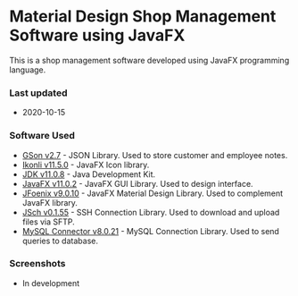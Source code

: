 # Material Design Shop Management Software using JavaFX
This is a shop management software developed using JavaFX programming language.   
### Last updated
* 2020-10-15

### Software Used
  * [GSon v2.7](https://github.com/google/gson) - JSON Library. Used to store customer and employee notes.
  * [Ikonli v11.5.0](https://github.com/kordamp/ikonli) - JavaFX Icon library.
  * [JDK v11.0.8](https://github.com/openjdk/jdk) - Java Development Kit.
  * [JavaFX v11.0.2](https://github.com/openjdk/jfx) - JavaFX GUI Library. Used to design interface.
  * [JFoenix v9.0.10](https://github.com/jfoenixadmin/JFoenix) - JavaFX Material Design Library. Used to complement JavaFX library.
  * [JSch v0.1.55](https://github.com/is/jsch) - SSH Connection Library. Used to download and upload files via SFTP.
  * [MySQL Connector v8.0.21](https://github.com/mysql/mysql-connector-j) - MySQL Connection Library. Used to send queries to database.

### Screenshots
* In development
